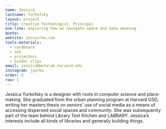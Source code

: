 ```yaml
---
name: Jessica
lastname: Yurkofsky
layout: project
title: Creative Technologist, Principal
one-line: exploring how we navigate space and make meaning
quote:
website: jessyurko.com
tools-materials:
  - cardboard
  - ink
  - projectors
  - binder clips
email: jessica@metalab.harvard.edu
instagram: jyurko
order: 5
row: 1
---
```

Jessica Yurkofsky is a designer with roots in computer science and place-making. She graduated from the urban planning program at Harvard GSD, writing her masters thesis on seniors’ use of social media as a means of accessing dispersed social spaces and community. She was subsequently part of the team behind Library Test Kitchen and LABRARY. Jessica’s interests include all kinds of libraries and generally building things. 
